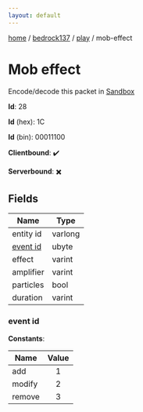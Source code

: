 ```yaml
---
layout: default
---
```


[home](/)  /  [bedrock137](/protocol/bedrock137)  /  [play](/protocol/bedrock137/play)  /  mob-effect

# Mob effect

Encode/decode this packet in [Sandbox](../../../sandbox/bedrock137#play.mob_effect)

**Id**: 28

**Id** (hex): 1C

**Id** (bin): 00011100

**Clientbound**: ✔️

**Serverbound**: ✖️

## Fields

Name | Type
---|---
entity id | varlong
[event id](#event-id) | ubyte
effect | varint
amplifier | varint
particles | bool
duration | varint

### event id

**Constants**:

Name | Value
---|:---:
add | 1
modify | 2
remove | 3
